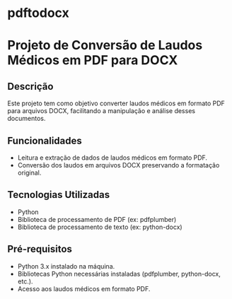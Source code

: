 # pdftodocx
# Projeto de Conversão de Laudos Médicos em PDF para DOCX

## Descrição
Este projeto tem como objetivo converter laudos médicos em formato PDF para arquivos DOCX, facilitando a manipulação e análise desses documentos.

## Funcionalidades
- Leitura e extração de dados de laudos médicos em formato PDF.
- Conversão dos laudos em arquivos DOCX preservando a formatação original.

## Tecnologias Utilizadas
- Python
- Biblioteca de processamento de PDF (ex: pdfplumber)
- Biblioteca de processamento de texto (ex: python-docx)

## Pré-requisitos
- Python 3.x instalado na máquina.
- Bibliotecas Python necessárias instaladas (pdfplumber, python-docx, etc.).
- Acesso aos laudos médicos em formato PDF.

